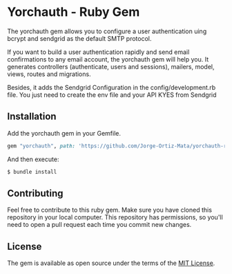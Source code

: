 # Yorchauth - Ruby Gem
The yorchauth gem allows you to configure a user authentication uing bcrypt and sendgrid as the default SMTP protocol.

If you want to build a user authentication rapidly and send email confirmations to any email account, the yorchauth gem will help you. It generates controllers (authenticate, users and sessions), mailers, model, views, routes and migrations.

Besides, it adds the Sendgrid Configuration in the config/development.rb file. You just need to create the env file and your API KYES from Sendgrid

## Installation
Add the yorchauth gem in your Gemfile.

```ruby
gem "yorchauth", path: 'https://github.com/Jorge-Ortiz-Mata/yorchauth-ruby-gem'
```

And then execute:
```bash
$ bundle install
```

## Contributing
Feel free to contribute to this ruby gem. Make sure you have cloned this repository in your local computer. This repository has permissions, so you'll need to open a pull request each time you commit new changes.

## License
The gem is available as open source under the terms of the [MIT License](https://opensource.org/licenses/MIT).
